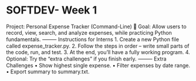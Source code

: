 # SOFTDEV- Week 1
Project: Personal Expense Tracker (Command-Line)  🎯 Goal:  Allow users to record, view, search, and analyze expenses, while practicing Python fundamentals.  ⸻  Instructions for Interns 1.	Create a new Python file called expense_tracker.py. 2.	Follow the steps in order – write small parts of the code, run, and test. 3.	At the end, you’ll have a fully working program. 4.	Optional: Try the “extra challenges” if you finish early.  ⸻  Extra Challenges •	Show highest single expense. •	Filter expenses by date range. •	Export summary to summary.txt.
